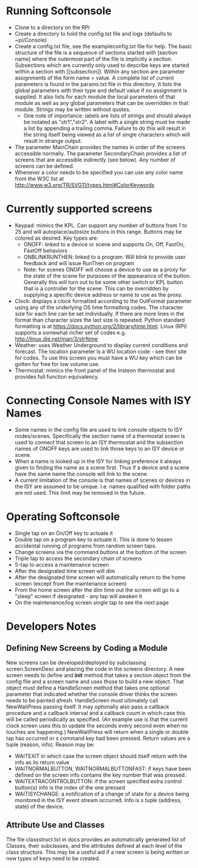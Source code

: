 # Running Softconsole
* Clone to a directory on the RPi
* Create a directory to hold the config.txt file and logs (defaults to ~pi/Console)
* Create a config.txt file, see the exampleconfig.txt file for help.  The basic structure of the file is a sequence of sections started with \[section name] where the outermost part of the file is implicitly a section.  Subsections which are currently only used to describe keys are started within a section with \[\[subsection]].  Within any section are parameter assignments of the form name = value.  A complete list of current parameters is found in the params.txt file in this directory.  It lists the global parameters with their type and default value if no assignment is supplied.  It also lists for each module the local parameters of that module as well as any global parameters that can be overridden in that module.  Strings may be written without quotes.  
  * One note of importance: labels are lists of strings and should always be notated as "str1","str2".  A label with a single string must be made a list by appending a trailing comma.  Failure to do this will result in the string itself being viewed as a list of single characters which will result in strange output.
* The parameter MainChain provides the names in order of the screens accessible normally.  The parameter SecondaryChain provides a list of screens that are accessible indirectly (see below).  Any number of screens can be defined.
* Whenever a color needs to be specified you can use any color name from the W3C list at http://www.w3.org/TR/SVG11/types.html#ColorKeywords

# Currently supported screens
* Keypad: mimics the KPL.  Can support any number of buttons from 1 to 25 and will autoplace/autosize buttons in this range.  Buttons may be colored as desired.  Key types are:
    * ONOFF: linked to a device or scene and supports On, Off, FastOn, FastOff behaviors
    * ONBLINKRUNTHEN: linked to a program.  Will blink to provide user feedback and will issue RunThen on program
    * Note: for scenes ONOFF will choose a device to use as a proxy for the state of the scene for purposes of the appearance of the button.  Generally this will turn out to be some other switch or KPL button that is a controller for the scene.  This can be overridden by supplying a specific device address or name to use as the proxy.
* Clock: displays a clock formatted according to the OutFormat parameter using any of the underlying OS time formatting codes.  The character size for each line can be set individually.  If there are more lines in the format than character sizes the last size is repeated. Python standard formatting is at https://docs.python.org/2/library/time.html.  Linux (RPi) supports a somewhat richer set of codes e.g. http://linux.die.net/man/3/strftime
* Weather: uses Weather Underground to display current conditions and forecast.  The location parameter is a WU location code - see their site for codes.  To use this screen you must have a WU key which can be gotten for free for low volume use.  
* Thermostat: mimics the front panel of the Insteon thermostat and provides full function equivalency.

# Connecting Console Names with ISY Names
* Some names in the config file are used to link console objects to ISY nodes/scenes.  Specifically the section name of a thermostat sceen is used to connect that screen to an ISY thermostat and the subsection names of ONOFF keys are used to link those keys to an ISY device or scene.
* When a name is looked up in the ISY for linking preference it always given to finding the name as a scene first.  Thus if a device and a scene have the same name the console will link to the scene.
* A current limitation of the console is that names of scenes or devices in the ISY are assumed to be unique.  I.e. names qualified with folder paths are not used.  This limit may be removed in the future.

# Operating Softconsole
* Single tap on an On/Off key to actuate it
* Double tap on a program key to actuate it.  This is done to lessen accidental running of programs from random screen taps.
* Change screens via the command buttons at the bottom of the screen
* Triple tap to access the secondary chain of screens 
* 5-tap to access a maintenance screen
* After the designated time screen will dim
* After the designated time screen will automatically return to the home screen (except from the maintenance screen)
* From the home screen after the dim time out the screen will go to a "sleep" screen if designated - any tap will awaken it
* On the maintenance/log screen single tap to see the next page

# Developers Notes
## Defining New Screens by Coding a Module
New screens can be developed/deployed by subclassing screen.ScreenDesc and placing the code in the screens directory.  A new screen needs to define and __init__ method that takes a section object from the config file and a screen name and uses those to build a new object.  That object must define a HandleScreen method that takes one optional parameter that indicated whether the console driver thinks the screen needs to be painted afresh.  HandleScreen must ultimately call NewWaitPress passing itself.  It may optionally also pass a callback procedure and a callback interval  and a callback count in which case this will be called periodically as specified.  (An example use is that the current clock screen uses this to update the seconds every second even when no touches are happening.)  NewWaitPress will return when a single or double tap has occurred or s command key had been pressed.  Return values are a tuple (reason, info).  Reason may be:

* WAITEXIT in which case the screen object should itself return with the info as its return value
* WAITNORMALBUTTON, WAITNORMALBUTTONFAST: if keys have been defined on the screen info contains the key number that was pressed.
* WAITEXTRACONTROLBUTTON: if the screen specified extra control button(s) info is the index of the one pressed
* WAITISYCHANGE: a notification of a change of state for a device being monitored in the ISY event stream occurred. Info is s tuple  (address, state) of the device.

## Attribute Use and Classes
The file classstruct.txt in docs provides an automatically generated list of Classes, their subclasses, and the attributes defined at each level of the class structure.  This may be a useful aid if a new screen is being written or new types of keys need to be created.

